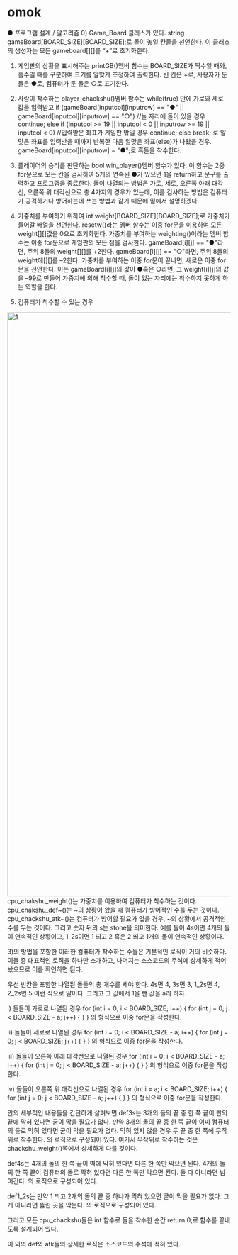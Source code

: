 # omok

● 프로그램 설계 / 알고리즘
0) Game_Board 클래스가 있다.
 string gameBoard[BOARD_SIZE][BOARD_SIZE];로 돌이 놓일 칸들을 선언한다.
이 클래스의 생성자는 모든 gameboard[][]를 “+”로 초기화한다.

1) 게임판의 상황을 표시해주는 printGB()멤버 함수는 BOARD_SIZE가 짝수일 때와, 홀수일 때를 구분하여 크기를 알맞게 조정하여 출력한다. 빈 칸은 +로, 사용자가 둔 돌은 ●로, 컴퓨터가 둔 돌은 ○로 표기한다.

2) 사람이 착수하는 player_chackshu()멤버 함수는 while(true) 안에 가로와 세로 값을 입력받고 
if (gameBoard[inputcol][inputrow] == "●" || gameBoard[inputcol][inputrow] == "○")
//놀 자리에 돌이 있을 경우 continue;
else if (inputcol >= 19 || inputcol < 0 || inputrow >= 19 || inputcol < 0)
//입력받은 좌표가 게임판 밖일 경우 continue;
else break;
로 알맞은 좌표를 입력받을 때까지 반복한 다음 알맞은 좌표(else)가 나왔을 경우. 
gameBoard[inputcol][inputrow] = "●";로 흑돌을 착수한다.

3) 플레이어의 승리를 판단하는 bool win_player()멤버 함수가 있다.
이 함수는 2중 for문으로 모든 칸을 검사하여 5개의 연속된 ●가 있으면 1을 return하고 문구를 출력하고 프로그램을 종료한다. 돌이 나열되는 방법은 가로, 세로, 오른쪽 아래 대각선, 오른쪽 위 대각선으로 총 4가지의 경우가 있는데, 이를 검사하는 방법은 컴퓨터가 공격하거나 방어하는데 쓰는 방법과 같기 때문에 밑에서 설명하겠다.

4) 가중치를 부여하기 위하여 int weight[BOARD_SIZE][BOARD_SIZE];로 가중치가 들어갈 배열을 선언한다.
 resetw()라는 멤버 함수는 이중 for문을 이용하여 모든 weight[][]값을 0으로 초기화한다.
 가중치를 부여하는 weighting()이라는 멤버 함수는 이중 for문으로 게임판의 모든 점을 검사한다. gameBoard[i][j] == "●"라면, 주위 8돌의 weight[][]를 +2한다. gameBoard[i][j] == "○"라면, 주위 8돌의 weight에[][]를 –2한다. 가중치를 부여하는 이중 for문이 끝나면, 새로운 이중 for문을 선언한다. 이는 gameBoard[i][j]의 값이 ●혹은 ○라면, 그 weight[i][j]의 값을   –99로 만들어 가중치에 의해 착수할 때, 돌이 있는 자리에는 착수하지 못하게 하는 역할을 한다.

5) 컴퓨터가 착수할 수 있는 경우
<img width="1318" alt="1" src="https://user-images.githubusercontent.com/112921582/221409206-2ad56c37-5704-477a-9542-3be307903e0b.png">
cpu_chakshu_weight()는 가중치를 이용하여 컴퓨터가 착수하는 것이다.
cpu_chakshu_def~()는 ~의 상황이 왔을 때 컴퓨터가 방어적인 수를 두는 것이다.
cpu_chackshu_atk~()는 컴퓨터가 방어할 필요가 없을 경우, ~의 상황에서 공격적인 수를 두는 것이다.
그리고 숫자 뒤의 s는 stone을 의미한다. 예를 들어 4s이면 4개의 돌이 연속적인 상황이고, 1_2s이면 1 띄고 2 혹은 2 띄고 1개의 돌이 연속적인 상황이다.

 3)의 방법을 포함한 이러한 컴퓨터가 착수하는 수들은 기본적인 로직이 거의 비슷하다. 이들 중 대표적인 로직을 하나만 소개하고, 나머지는 소스코드의 주석에 상세하게 적어 놨으므로 이를 확인하면 된다.

우선 빈칸을 포함한 나열된 돌들의 총 개수를 세야 한다. 4s면 4, 3s면 3, 1_2s면 4, 2_2s면 5 이런 식으로 말이다. 그리고 그 값에서 1을 뺀 값을 a라 하자.





i) 돌들이 가로로 나열된 경우
for (int i = 0; i < BOARD_SIZE; i++)
{
  for (int j = 0; j < BOARD_SIZE - a; j++)
	{
	}
}
의 형식으로 이중 for문을 작성한다.

ii) 돌들이 세로로 나열된 경우
for (int i = 0; i < BOARD_SIZE - a; i++)
{
	for (int j = 0; j < BOARD_SIZE; j++)
	{
	}
}
의 형식으로 이중 for문을 작성한다.

iii) 돌들이 오른쪽 아래 대각선으로 나열된 경우
for (int i = 0; i < BOARD_SIZE - a; i++)
{
	for (int j = 0; j < BOARD_SIZE - a; j++)
	{
	}
}
의 형식으로 이중 for문을 작성한다.

iv) 돌들이 오른쪽 위 대각선으로 나열된 경우
for (int i = a; i < BOARD_SIZE; i++)
{
	for (int j = 0; j < BOARD_SIZE - a; j++)
	{
	}
}
의 형식으로 이중 for문을 작성한다.

안의 세부적인 내용들을 간단하게 살펴보면
 def3s는 3개의 돌의 끝 중 한 쪽 끝이 판의 끝에 막혀 있다면 굳이 막을 필요가 없다.
만약 3개의 돌의 끝 중 한 쪽 끝이 이미 컴퓨터의 돌로 막혀 있다면 굳이 막을 필요가 없다.
막혀 있지 않을 경우 두 끝 중 한 쪽에 무작위로 착수한다.
의 로직으로 구성되어 있다. 여기서 무작위로 착수하는 것은 chackshu_weight()쪽에서 상세하게 다룰 것이다.

 def4s는 4개의 돌의 한 쪽 끝이 벽에 막혀 있다면 다른 한 쪽만 막으면 된다.
4개의 돌의 한 쪽 끝이 컴퓨터의 돌로 막혀 있다면 다른 한 쪽만 막으면 된다.
둘 다 아니라면 넘어간다.
의 로직으로 구성되어 있다.

def1_2s는 만약 1 띄고 2개의 돌의 끝 중 하나가 막혀 있으면 굳이 막을 필요가 없다.
그게 아니라면 뚫린 곳을 막는다.
의 로직으로 구성되어 있다. 

그리고 모든 cpu_chackshu들은 int 함수로 돌을 착수한 순간 return 0;로 함수를 끝내도록 설계되어 있다.

이 외의 def와 atk들의 상세한 로직은 소스코드의 주석에 적혀 있다.

